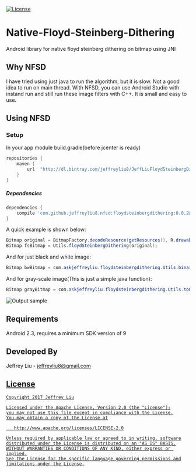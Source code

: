 [![License](https://img.shields.io/badge/license-Apache%202-blue.svg)](https://www.apache.org/licenses/LICENSE-2.0)

# Native-Floyd-Steinberg-Dithering
Android library for native floyd steinberg dithering on bitmap using JNI

Why NFSD
----------------
I have tried using just java to run the algorithm, but it is slow. Not a good idea to run on main thread. 
With NFSD, you can use Android Studio with instand run and still run these image filters with C++. It is small and easy to use.

Using NFSD
----------------

### Setup
In your app module build.gradle(before jcenter is ready)
```groovy
repositories {
    maven {
        url  "http://dl.bintray.com/jeffreyliu8/JeffLiuFloydSteinbergDithering"
    }
}
```


##### Dependencies
```groovy
dependencies {
    compile 'com.github.jeffreyliu8.nfsd:floydsteinbergdithering:0.0.2@aar'
}
```

A quick example is shown below:

```java
Bitmap original = BitmapFactory.decodeResource(getResources(), R.drawable.lena);
Bitmap fsBitmap = Utils.floydSteinbergDithering(original);
```

And for just black and white image:
```java
Bitmap bwBitmap = com.askjeffreyliu.floydsteinbergdithering.Utils.binaryBlackAndWhite(original);
```

And for gray-scale image(This is just a simple java function):
```java
Bitmap grayBitmap = com.askjeffreyliu.floydsteinbergdithering.Utils.toGrayscale(original);
```

![Output sample](https://github.com/jeffreyliu8/Native-Floyd-Steinberg-Dithering/blob/master/screenshot.png)

Requirements
--------------
Android 2.3, requires a minimum SDK version of 9

Developed By
-------
Jeffrey Liu - <jeffreyliu8@gmail.com>

<a href="https://www.linkedin.com/in/jeffrey-liu-08a0b936">

License
-------

    Copyright 2017 Jeffrey Liu

    Licensed under the Apache License, Version 2.0 (the "License");
    you may not use this file except in compliance with the License.
    You may obtain a copy of the License at

       http://www.apache.org/licenses/LICENSE-2.0

    Unless required by applicable law or agreed to in writing, software
    distributed under the License is distributed on an "AS IS" BASIS,
    WITHOUT WARRANTIES OR CONDITIONS OF ANY KIND, either express or implied.
    See the License for the specific language governing permissions and
    limitations under the License.
